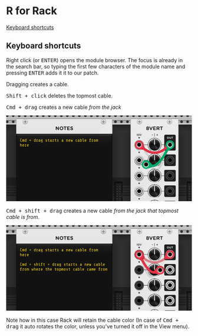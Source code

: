 # R for Rack

[Keyboard shortcuts](#keyboard-shortcuts)

## Keyboard shortcuts

Right click (or <kbd>ENTER</kbd>) opens the module browser. The focus is already
in the search bar, so typing the first few characters of the module name and
pressing <kbd>ENTER</kbd> adds it it to our patch.

Dragging creates a cable.

<kbd>Shift + click</kbd> deletes the topmost cable.

<kbd>Cmd + drag</kbd> creates a new cable _from the  jack_

![Cmd and drag creates a new cable from the jack](i/key-1.png)

<kbd>Cmd + shift + drag</kbd> creates a new cable _from the jack that topmost
cable is from_.

![Cmd and shift and drag creates a new cable from where the topmost cable came from](i/key-2.png)

Note how in this case Rack will retain the cable color (In case of <kbd>Cmd +
drag</kbd> it auto rotates the color, unless you've turned it off in the View menu).
